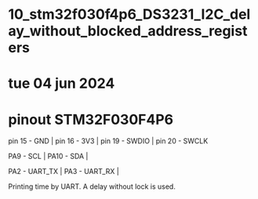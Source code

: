 # 10_stm32f030f4p6_DS3231_I2C_delay_without_blocked_address_registers
# tue 04 jun 2024

# pinout STM32F030F4P6 
pin 15 - GND | 
pin 16 - 3V3 | 
pin 19 - SWDIO | 
pin 20 - SWCLK 

PA9  - SCL | 
PA10 - SDA | 

PA2 - UART_TX | 
PA3 - UART_RX | 

Printing time by UART. A delay without lock is used.